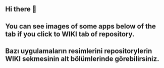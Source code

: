 

<!--
**husoaltunel/husoaltunel** is a ✨ _special_ ✨ repository because its `README.md` (this file) appears on your GitHub profile.

Here are some ideas to get you started:

- 🔭 I’m currently working on ...
- 🌱 I’m currently learning ...
- 👯 I’m looking to collaborate on ...
- 🤔 I’m looking for help with ...
- 💬 Ask me about ...
- 📫 How to reach me: ...
- 😄 Pronouns: ...
- ⚡ Fun fact: ...
-->                                       

<html>
<h2>Hi there 👋</h2>
    <div class="container">
            <h2>  You can see images of some apps below of the tab if you click to WIKI tab of repository.</h2>
            <h2>  Bazı uygulamaların resimlerini repositorylerin WIKI sekmesinin alt bölümlerinde görebilirsiniz.</h2>
    </div>
</html>
